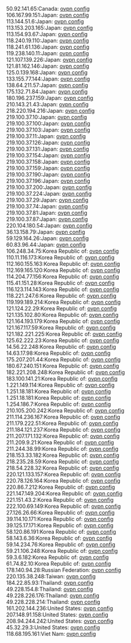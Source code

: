 50.92.141.65:Canada: [ovpn config](vpn/50_92_141_65.ovpn)  
106.167.99.151:Japan: [ovpn config](vpn/106_167_99_151.ovpn)  
113.144.51.6:Japan: [ovpn config](vpn/113_144_51_6.ovpn)  
113.153.203.165:Japan: [ovpn config](vpn/113_153_203_165.ovpn)  
113.154.93.67:Japan: [ovpn config](vpn/113_154_93_67.ovpn)  
118.240.19.110:Japan: [ovpn config](vpn/118_240_19_110.ovpn)  
118.241.61.136:Japan: [ovpn config](vpn/118_241_61_136.ovpn)  
119.238.140.11:Japan: [ovpn config](vpn/119_238_140_11.ovpn)  
121.107.139.226:Japan: [ovpn config](vpn/121_107_139_226.ovpn)  
121.81.162.146:Japan: [ovpn config](vpn/121_81_162_146.ovpn)  
125.0.139.168:Japan: [ovpn config](vpn/125_0_139_168.ovpn)  
133.155.77.144:Japan: [ovpn config](vpn/133_155_77_144.ovpn)  
138.64.211.57:Japan: [ovpn config](vpn/138_64_211_57.ovpn)  
175.132.71.84:Japan: [ovpn config](vpn/175_132_71_84.ovpn)  
180.196.237.159:Japan: [ovpn config](vpn/180_196_237_159.ovpn)  
210.143.21.43:Japan: [ovpn config](vpn/210_143_21_43.ovpn)  
218.220.194.216:Japan: [ovpn config](vpn/218_220_194_216.ovpn)  
219.100.37.10:Japan: [ovpn config](vpn/219_100_37_10.ovpn)  
219.100.37.100:Japan: [ovpn config](vpn/219_100_37_100.ovpn)  
219.100.37.103:Japan: [ovpn config](vpn/219_100_37_103.ovpn)  
219.100.37.11:Japan: [ovpn config](vpn/219_100_37_11.ovpn)  
219.100.37.126:Japan: [ovpn config](vpn/219_100_37_126.ovpn)  
219.100.37.131:Japan: [ovpn config](vpn/219_100_37_131.ovpn)  
219.100.37.154:Japan: [ovpn config](vpn/219_100_37_154.ovpn)  
219.100.37.158:Japan: [ovpn config](vpn/219_100_37_158.ovpn)  
219.100.37.159:Japan: [ovpn config](vpn/219_100_37_159.ovpn)  
219.100.37.190:Japan: [ovpn config](vpn/219_100_37_190.ovpn)  
219.100.37.196:Japan: [ovpn config](vpn/219_100_37_196.ovpn)  
219.100.37.200:Japan: [ovpn config](vpn/219_100_37_200.ovpn)  
219.100.37.224:Japan: [ovpn config](vpn/219_100_37_224.ovpn)  
219.100.37.29:Japan: [ovpn config](vpn/219_100_37_29.ovpn)  
219.100.37.74:Japan: [ovpn config](vpn/219_100_37_74.ovpn)  
219.100.37.81:Japan: [ovpn config](vpn/219_100_37_81.ovpn)  
219.100.37.87:Japan: [ovpn config](vpn/219_100_37_87.ovpn)  
220.104.180.54:Japan: [ovpn config](vpn/220_104_180_54.ovpn)  
36.13.158.79:Japan: [ovpn config](vpn/36_13_158_79.ovpn)  
59.129.164.26:Japan: [ovpn config](vpn/59_129_164_26.ovpn)  
60.83.96.44:Japan: [ovpn config](vpn/60_83_96_44.ovpn)  
106.248.34.75:Korea Republic of: [ovpn config](vpn/106_248_34_75.ovpn)  
110.11.116.173:Korea Republic of: [ovpn config](vpn/110_11_116_173.ovpn)  
112.160.155.163:Korea Republic of: [ovpn config](vpn/112_160_155_163.ovpn)  
112.169.165.120:Korea Republic of: [ovpn config](vpn/112_169_165_120.ovpn)  
114.204.77.156:Korea Republic of: [ovpn config](vpn/114_204_77_156.ovpn)  
115.41.151.28:Korea Republic of: [ovpn config](vpn/115_41_151_28.ovpn)  
116.123.114.143:Korea Republic of: [ovpn config](vpn/116_123_114_143.ovpn)  
118.221.247.6:Korea Republic of: [ovpn config](vpn/118_221_247_6.ovpn)  
119.199.189.214:Korea Republic of: [ovpn config](vpn/119_199_189_214.ovpn)  
121.124.22.29:Korea Republic of: [ovpn config](vpn/121_124_22_29.ovpn)  
121.135.102.80:Korea Republic of: [ovpn config](vpn/121_135_102_80.ovpn)  
121.164.193.179:Korea Republic of: [ovpn config](vpn/121_164_193_179.ovpn)  
121.167.117.59:Korea Republic of: [ovpn config](vpn/121_167_117_59.ovpn)  
121.182.221.225:Korea Republic of: [ovpn config](vpn/121_182_221_225.ovpn)  
125.62.222.23:Korea Republic of: [ovpn config](vpn/125_62_222_23.ovpn)  
14.56.22.248:Korea Republic of: [ovpn config](vpn/14_56_22_248.ovpn)  
14.63.17.98:Korea Republic of: [ovpn config](vpn/14_63_17_98.ovpn)  
175.207.201.44:Korea Republic of: [ovpn config](vpn/175_207_201_44.ovpn)  
180.67.240.151:Korea Republic of: [ovpn config](vpn/180_67_240_151.ovpn)  
182.221.208.248:Korea Republic of: [ovpn config](vpn/182_221_208_248.ovpn)  
183.100.141.21:Korea Republic of: [ovpn config](vpn/183_100_141_21.ovpn)  
1.221.149.114:Korea Republic of: [ovpn config](vpn/1_221_149_114.ovpn)  
1.251.18.181:Korea Republic of: [ovpn config](vpn/1_251_18_181.ovpn)  
1.251.18.181:Korea Republic of: [ovpn config](vpn/1_251_18_181.ovpn)  
1.254.186.7:Korea Republic of: [ovpn config](vpn/1_254_186_7.ovpn)  
210.105.200.242:Korea Republic of: [ovpn config](vpn/210_105_200_242.ovpn)  
211.114.236.167:Korea Republic of: [ovpn config](vpn/211_114_236_167.ovpn)  
211.179.222.51:Korea Republic of: [ovpn config](vpn/211_179_222_51.ovpn)  
211.184.121.237:Korea Republic of: [ovpn config](vpn/211_184_121_237.ovpn)  
211.207.171.132:Korea Republic of: [ovpn config](vpn/211_207_171_132.ovpn)  
211.209.9.21:Korea Republic of: [ovpn config](vpn/211_209_9_21.ovpn)  
211.244.38.99:Korea Republic of: [ovpn config](vpn/211_244_38_99.ovpn)  
218.153.33.182:Korea Republic of: [ovpn config](vpn/218_153_33_182.ovpn)  
218.235.28.59:Korea Republic of: [ovpn config](vpn/218_235_28_59.ovpn)  
218.54.228.32:Korea Republic of: [ovpn config](vpn/218_54_228_32.ovpn)  
220.121.133.157:Korea Republic of: [ovpn config](vpn/220_121_133_157.ovpn)  
220.78.126.164:Korea Republic of: [ovpn config](vpn/220_78_126_164.ovpn)  
220.86.7.212:Korea Republic of: [ovpn config](vpn/220_86_7_212.ovpn)  
221.147.149.204:Korea Republic of: [ovpn config](vpn/221_147_149_204.ovpn)  
221.151.43.2:Korea Republic of: [ovpn config](vpn/221_151_43_2.ovpn)  
222.100.69.149:Korea Republic of: [ovpn config](vpn/222_100_69_149.ovpn)  
27.126.26.66:Korea Republic of: [ovpn config](vpn/27_126_26_66.ovpn)  
39.114.10.171:Korea Republic of: [ovpn config](vpn/39_114_10_171.ovpn)  
39.125.17.171:Korea Republic of: [ovpn config](vpn/39_125_17_171.ovpn)  
58.120.86.191:Korea Republic of: [ovpn config](vpn/58_120_86_191.ovpn)  
58.143.6.36:Korea Republic of: [ovpn config](vpn/58_143_6_36.ovpn)  
59.14.234.76:Korea Republic of: [ovpn config](vpn/59_14_234_76.ovpn)  
59.21.106.248:Korea Republic of: [ovpn config](vpn/59_21_106_248.ovpn)  
59.3.6.182:Korea Republic of: [ovpn config](vpn/59_3_6_182.ovpn)  
61.74.82.10:Korea Republic of: [ovpn config](vpn/61_74_82_10.ovpn)  
178.140.94.28:Russian Federation: [ovpn config](vpn/178_140_94_28.ovpn)  
220.135.38.248:Taiwan: [ovpn config](vpn/220_135_38_248.ovpn)  
184.22.85.93:Thailand: [ovpn config](vpn/184_22_85_93.ovpn)  
49.228.154.8:Thailand: [ovpn config](vpn/49_228_154_8.ovpn)  
49.228.226.176:Thailand: [ovpn config](vpn/49_228_226_176.ovpn)  
49.228.228.214:Thailand: [ovpn config](vpn/49_228_228_214.ovpn)  
161.202.144.236:United States: [ovpn config](vpn/161_202_144_236.ovpn)  
207.148.91.158:United States: [ovpn config](vpn/207_148_91_158.ovpn)  
208.94.244.242:United States: [ovpn config](vpn/208_94_244_242.ovpn)  
45.32.29.3:United States: [ovpn config](vpn/45_32_29_3.ovpn)  
118.68.195.161:Viet Nam: [ovpn config](vpn/118_68_195_161.ovpn)  
